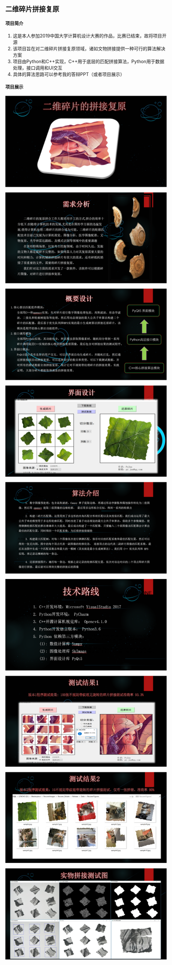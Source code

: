 ## 二维碎片拼接复原

#### 项目简介

1. 这是本人参加2019中国大学计算机设计大赛的作品，比赛已结束，故将项目开源
2. 该项目旨在对二维碎片拼接复原领域，诸如文物拼接提供一种可行的算法解决方案
3. 项目由Python和C++实现，C++用于底层的匹配拼接算法，Python用于数据处理，接口调用和UI交互
4. 具体的算法思路可以参考我的答辩PPT（或者项目展示）

#### 项目展示

![1.png](图片/1.png)

![2.png](图片/2.png)

![3.png](图片/3.png)

![4.png](图片/4.png)

![5.png](图片/5.png)

![6.png](图片/6.png)

![7.png](图片/7.png)

![8.png](图片/8.png)

![9.png](图片/9.png)

